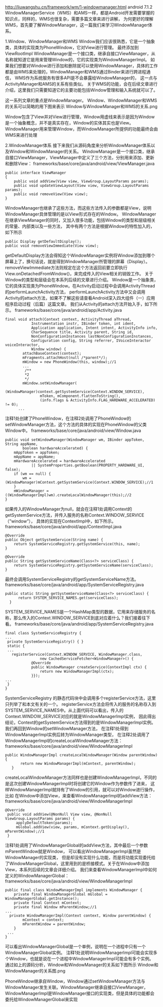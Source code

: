 http://liuwangshu.cn/framework/wm/1-windowmanager.html  android 7.1.2
WindowManagerService（WMS）和AMS一样，都是Android开发需要掌握的知识点，同样的，WMS也很复杂，需要多篇文章来进行讲解，
为何更好的理解WMS，首先要了解WindowManager，这一篇我们来学习WindowManager体系。

1.Window、WindowManager和WMS
Window我们应该很熟悉，它是一个抽象类，具体的实现类为PhoneWindow，它对View进行管理。 最终添加到ViewRootImpl 
WindowManager是一个接口类，继承自接口ViewManager，从名称就知道它是用来管理Window的，它的实现类为WindowManagerImpl。
如果我们想要对Window进行添加和删除就可以使用WindowManager，具体的工作都是由WMS来处理的，WindowManager和WMS通过Binder来进行跨进程通信，
WMS作为系统服务有很多API是不会暴露给WindowManager的， 这一点与ActivityManager和AMS的关系有些类似。
关于WMS的功能，会在后续文章进行介绍，这里我们只需要知道它的主要功能包括Window管理和输入系统就可以了。

这一系列文章的重点是WindowManager。
Window、WindowManager和WMS的关系可以简略的用下图来表示
Window与WindowManager和WMS的关系.png

Window包含了View并对View进行管理，Window用虚线来表示是因为Window是一个抽象概念，并不是真实存在，Window的实体其实也是View。
WindowManager用来管理Window，而WindowManager所提供的功能最终会由WMS来进行处理

2.WindowManager体系
接下来我们从源码角度来分析WindowManager体系以及Window和WindowManager的关系。
WindowManager是一个接口类，继承自接口ViewManager，ViewManager中定义了三个方法，分别用来添加、更新和删除View：
frameworks/base/core/java/android/view/ViewManager.java
```
public interface ViewManager
{
    public void addView(View view, ViewGroup.LayoutParams params);
    public void updateViewLayout(View view, ViewGroup.LayoutParams params);
    public void removeView(View view);
}
```
WindowManager也继承了这些方法，而这些方法传入的参数都是View，说明WindowManager具体管理的是以View形式存在的Window。
WindowManager在继承ViewManager的同时，又加入很多功能，包括Window的类型和层级相关的常量、内部类以及一些方法，
其中有两个方法是根据Window的特性加入的，如下所示
```
public Display getDefaultDisplay();
public void removeViewImmediate(View view);
```


getDefaultDisplay方法会得知这个WindowManager实例将Window添加到哪个屏幕上了，换句话说，就是得到WindowManager所管理的屏幕（Display）。
removeViewImmediate方法则规定在这个方法返回前要立即执行View.onDetachedFromWindow()，来完成传入的View相关的销毁工作。
关于Window的类型和层级会在本系列后续的文章进行介绍。
Window是一个抽象类，它的具体实现类为PhoneWindow。在Activity启动过程中会调用ActivityThread的performLaunchActivity方法，
performLaunchActivity方法中又会调用Activity的attach方法，如果不了解这些请查看Android深入四大组件（一）应用程序启动过程（后篇）这篇文章。
我们从Activity的attach方法开始入手，如下所示。
frameworks/base/core/java/android/app/Activity.java
```
final void attach(Context context, ActivityThread aThread,
            Instrumentation instr, IBinder token, int ident,
            Application application, Intent intent, ActivityInfo info,
            CharSequence title, Activity parent, String id,
            NonConfigurationInstances lastNonConfigurationInstances,
            Configuration config, String referrer, IVoiceInteractor voiceInteractor,
            Window window) {
        attachBaseContext(context);
        mFragments.attachHost(null /*parent*/);
        mWindow = new PhoneWindow(this, window);//1
        ...
         /**
         *2
         */
        mWindow.setWindowManager(
                (WindowManager)context.getSystemService(Context.WINDOW_SERVICE),
                mToken, mComponent.flattenToString(),
                (info.flags & ActivityInfo.FLAG_HARDWARE_ACCELERATED) != 0);
      ...
```

注释1处创建了PhoneWindow，在注释2处调用了PhoneWindow的setWindowManager方法，这个方法的具体的实现在PhoneWindow的父类Window中。
frameworks/base/core/java/android/view/Window.java
```
public void setWindowManager(WindowManager wm, IBinder appToken, String appName,
        boolean hardwareAccelerated) {
    mAppToken = appToken;
    mAppName = appName;
    mHardwareAccelerated = hardwareAccelerated
            || SystemProperties.getBoolean(PROPERTY_HARDWARE_UI, false);
    if (wm == null) {
        wm = (WindowManager)mContext.getSystemService(Context.WINDOW_SERVICE);//1
    }
    mWindowManager = ((WindowManagerImpl)wm).createLocalWindowManager(this);//2
}
```
如果传入的WindowManager为null，就会在注释1处调用Context的getSystemService方法，并传入服务的名称Context.WINDOW_SERVICE（”window”），
具体的实现在ContextImpl中，如下所示。
frameworks/base/core/java/android/app/ContextImpl.java
```
@Override
public Object getSystemService(String name) {
    return SystemServiceRegistry.getSystemService(this, name);
}

@Override
public String getSystemServiceName(Class<?> serviceClass) {
    return SystemServiceRegistry.getSystemServiceName(serviceClass);
}
```

最终会调用SystemServiceRegistry的getSystemServiceName方法。
frameworks/base/core/java/android/app/SystemServiceRegistry.java
```
public static String getSystemServiceName(Class<?> serviceClass) {
      return SYSTEM_SERVICE_NAMES.get(serviceClass);
  }
```


SYSTEM_SERVICE_NAMES是一个HashMap类型的数据，它用来存储服务的名称，那么传入的Context.WINDOW_SERVICE到底对应着什么？我们接着往下看。
frameworks/base/core/java/android/app/SystemServiceRegistry.java
```
final class SystemServiceRegistry {
...
 private SystemServiceRegistry() { }
 static {
 ...
   registerService(Context.WINDOW_SERVICE, WindowManager.class,
                new CachedServiceFetcher<WindowManager>() {
            @Override
            public WindowManager createService(ContextImpl ctx) {
                return new WindowManagerImpl(ctx);
            }});
...
 }
}
```

SystemServiceRegistry 的静态代码块中会调用多个registerService方法，这里只列举了和本文有关的一个。
registerService方法会将传入的服务的名称存入到SYSTEM_SERVICE_NAMES中。从上面代码可以看出，传入的Context.WINDOW_SERVICE对应的就是WindowManagerImpl实例，
因此得出结论，Context的getSystemService方法得到的是WindowManagerImpl实例。我们再回到Window的setWindowManager方法，
在注释1处得到WindowManagerImpl实例后转为WindowManager类型，
在注释2处调用了WindowManagerImpl的createLocalWindowManager方法：
frameworks/base/core/java/android/view/WindowManagerImpl
```
public WindowManagerImpl createLocalWindowManager(Window parentWindow) {
       return new WindowManagerImpl(mContext, parentWindow);
   }
```
createLocalWindowManager方法同样也是创建WindowManagerImpl，不同的是这次创建WindowManagerImpl时将创建它的Window作为参数传了进来，
这样WindowManagerImpl就持有了Window的引用，就可以对Window进行操作，比如
在Window中添加View，来查看WindowManagerImpl的addView方法：
frameworks/base/core/java/android/view/WindowManagerImpl
```
@Override
 public void addView(@NonNull View view, @NonNull ViewGroup.LayoutParams params) {
     applyDefaultToken(params);
     mGlobal.addView(view, params, mContext.getDisplay(), mParentWindow);//1
 }
```

注释1处调用了WindowManagerGlobal的addView方法，其中最后一个参数mParentWindow就是Window，
可以看出WindowManagerImpl虽然是WindowManager的实现类，
但是却没有实现什么功能，而是将功能实现委托给了WindowManagerGlobal，这里用到的是桥接模式。关于在Window中添加View，本系列后续的文章会详细介绍。
我们来查看WindowManagerImpl中如何定义的WindowManagerGlobal：
frameworks/base/core/java/android/view/WindowManagerImpl
```
public final class WindowManagerImpl implements WindowManager {
    private final WindowManagerGlobal mGlobal = WindowManagerGlobal.getInstance();
    private final Context mContext;
    private final Window mParentWindow;//1
...
  private WindowManagerImpl(Context context, Window parentWindow) {
        mContext = context;
        mParentWindow = parentWindow;
    }
 ...   
}
```

可以看出WindowManagerGlobal是一个单例，说明在一个进程中只有一个WindowManagerGlobal实例。
注释1处说明WindowManagerImpl可能会实现多个Window，也就是说在一个进程中WindowManagerImpl可能会有多个实例。
通过如上的源码分析，Window和WindowManager的关系如下图所示
Window和WindowManager的关系图.png

PhoneWindow继承自Window，Window通过setWindowManager方法与WindowManager发生关联。WindowManager继承自接口ViewManager，
WindowManagerImpl是WindowManager接口的实现类，但是具体的功能都会委托给WindowManagerGlobal来实现
